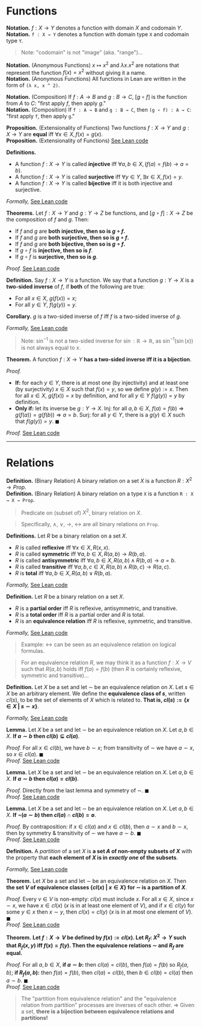 # Functions

**Notation.** $f: X\rightarrow Y$ denotes a function with domain $X$ and codomain $Y$.  
**Notation.** `f : X → Y` denotes a function with domain type `X` and codomain type `Y`.

> Note: "codomain" is not "image" (aka. "range")...

**Notation.** (Anonymous Functions) $x \mapsto x^2$ and $\lambda x. x^2$ are notations that represent the function $f(x)=x^2$ without giving it a name.  
**Notation.** (Anonymous Functions) All functions in Lean are written in the form of `(λ x, x ^ 2)`.

**Notation.** (Composition) If $f: A\rightarrow B$ and $g: B\rightarrow C$, $[g\circ f]$ is the function from $A$ to $C$: "first apply $f$, then apply $g$."  
**Notation.** (Composition) If `f : A → B` and `g : B → C`, then `(g ∘ f) : A → C`: "first apply `f`, then apply `g`."

**Proposition.** (Extensionality of Functions) Two functions $f:X\rightarrow Y$ and $g:X\rightarrow Y$ are **equal** iff $\forall x\in X, f(x) = g(x)$.  
**Proposition.** (Extensionality of Functions) [See Lean code]()

**Definitions.**

- A function $f: X \rightarrow Y$ is called **injective** iff $\forall a,b\in X, (f(a)=f(b)\rightarrow a=b)$.
- A function $f: X\rightarrow Y$ is called **surjective** iff $\forall y\in Y,\exists x\in X, f(x)=y$.
- A function $f: X\rightarrow Y$ is called **bijective** iff it is both injective and surjective.

*Formally,* [See Lean code]()

**Theorems.** Let $f: X\rightarrow Y$ and $g: Y \rightarrow Z$ be functions, and $[g\circ f]: X \rightarrow Z$ be the composition of $f$ and $g$. Then: 

- If $f$ and $g$ are **both injective, then so is $g\circ f$.**
- If $f$ and $g$ are **both surjective, then so is $g\circ f$.**
- If $f$ and $g$ are **both bijective, then so is $g\circ f$.**
- If $g\circ f$ is **injective, then so is $f$**.
- If $g\circ f$ is **surjective, then so is $g$**.

*Proof.* [See Lean code]()

**Definition.** Say $f: X\rightarrow Y$ is a function. We say that a function $g: Y\rightarrow X$ is a **two-sided inverse** of $f$, if **both** of the following are true:

- For all $x\in X$, $g(f(x))=x$;
- For all $y\in Y$, $f(g(y))=y$.

**Corollary.** $g$ is a two-sided inverse of $f$ iff $f$ is a two-sided inverse of $g$.

*Formally,* [See Lean code]()

> Note: $\sin^{-1}$ is not a two-sided inverse for $\sin: \mathbb{R}\rightarrow\mathbb{R}$, as $\sin^{-1}(\sin(x))$ is not always equal to $x$.

**Theorem.** A function $f: X\rightarrow Y$ **has a two-sided inverse iff it is a bijection**.

*Proof.*

- **If:** for each $y \in Y$, there is at most one (by injectivity) and at least one (by surjectivity) $x \in X$ such that $f(x) = y$, so we define $g(y) := x$. Then for all $x \in X$, $g(f(x)) = x$ by definition, and for all $y \in Y$ $f(g(y)) = y$ by definition.  
- **Only if:** let its inverse be $g:Y\rightarrow X$. Inj: for all $a, b \in X$, $f(a) = f(b) \Longrightarrow g(f(a)) = g(f(b)) \Longrightarrow a = b$. Surj: for all $y\in Y$, there is a $g(y)\in X$ such that $f(g(y))=y$. $\blacksquare$

*Proof.* [See Lean code]()


-----

# Relations

**Definition.** (Binary Relation) A binary relation on a set $X$ is a function $R: X^2\rightarrow Prop$.  
**Definition.** (Binary Relation) A binary relation on a type `X` is a function `R : X → X → Prop`.

> Predicate on (subset of) $X^2$, binary relation on $X$.

> Specifically, $\land$, $\lor$, $\rightarrow$, $\leftrightarrow$ are all binary relations on `Prop`.

**Definitions.** Let $R$ be a binary relation on a set $X$.

- $R$ is called **reflexive** iff $\forall x \in X, R(x, x)$.
- $R$ is called **symmetric** iff $\forall a,b \in X, R(a, b)\rightarrow R(b,a)$.
- $R$ is called **antisymmetric** iff $\forall a,b \in X, R(a, b)\land R(b,a)\rightarrow a=b$.
- $R$ is called **transitive** iff $\forall a,b,c \in X, R(a,b)\land R(b,c)\rightarrow R(a,c)$.
- $R$ is **total** iff $\forall a,b\in X, R(a,b) \lor R(b,a)$.

*Formally,* [See Lean code]()

**Definition.** Let $R$ be a binary relation on a set $X$.

- $R$ is a **partial order** iff $R$ is reflexive, antisymmetric, and transitive.
- $R$ is a **total order** iff $R$ is a partial order and $R$ is total.
- $R$ is an **equivalence relation** iff $R$ is reflexive, symmetric, and transitive.

*Formally,* [See Lean code]()

> Example: $\leftrightarrow$ can be seen as an equivalence relation on logical formulas.

> For an equivalence relation $R$, we may think it as a function $f: X\rightarrow V$ such that $R(a, b)$ holds iff $f(a) = f(b)$ (then $R$ is certainly reflexive, symmetric and transitive)...

**Definition.** Let $X$ be a set and let $\sim$ be an equivalence relation on $X$. Let $s\in X$ be an arbitrary element. We define the **equivalence class of $s$**, written $cl(s)$, to be the set of elements of $X$ which is related to. **That is, $cl(s) := \{x \in X\ |\ s\sim x\}$**.

*Formally,* [See Lean code]()

**Lemma.** Let $X$ be a set and let $\sim$ be an equivalence relation on $X$. Let $a, b\in X$. **If $a\sim b$ then $cl(b)\subseteq cl(a)$**.

*Proof.* For all $x\in cl(b)$, we have $b\sim x$; from transitivity of $\sim$ we have $a\sim x$, so $x\in cl(a)$. $\blacksquare$  
*Proof.* [See Lean code]()

**Lemma.** Let $X$ be a set and let $\sim$ be an equivalence relation on $X$. Let $a, b\in X$. **If $a\sim b$ then $cl(a) = cl(b)$**.

*Proof.* Directly from the last lemma and symmetry of $\sim$. $\blacksquare$  
*Proof.* [See Lean code]()

**Lemma.** Let $X$ be a set and let $\sim$ be an equivalence relation on $X$. Let $a, b\in X$. **If $\lnot (a\sim b)$ then $cl(a)\cap cl(b) = \emptyset$**.

*Proof.* By contraposition: if $x\in cl(a)$ and $x\in cl(b)$, then $a\sim x$ and $b\sim x$, then by symmetry & transitivity of $\sim$ we have $a\sim b$. $\blacksquare$  
*Proof.* [See Lean code]()

**Definition.** A *partition* of a set $X$ is **a set $A$ of non-empty subsets of $X$** with the property that **each element of $X$ is in *exactly one* of the subsets**.

*Formally,* [See Lean code]()

**Theorem.** Let $X$ be a set and let $\sim$ be an equivalence relation on $X$. Then **the set $V$ of equivalence classes $\{cl(x)\ |\ x\in X\}$ for $\sim$ is a partition of $X$**.

*Proof.* Every $v\in V$ is non-empty: $cl(x)$ must include $x$. For all $x\in X$, since $x\sim x$, we have $x\in cl(x)$ ($x$ is in at least one element of $V$), and if $x \in cl(y)$ for some $y\in x$ then $x\sim y$, then $cl(x) = cl(y)$ ($x$ is in at most one element of $V$). $\blacksquare$  
*Proof.* [See Lean code]()


**Theorem.** **Let $f: X\rightarrow V$ be defined by $f(x) := cl(x)$. Let $R_f$: $X^2\rightarrow Y$ such that $R_f(x, y)$ iff $f(x)=f(y)$. Then the equivalence relations $\sim$ and $R_f$ are equal.**

*Proof.* For all $a, b\in X$, **if $a \sim b$:** then $cl(a) = cl(b)$, then $f(a) = f(b)$ so $R_f(a, b)$; **if $R_f(a, b)$:** then $f(a) = f(b)$, then $cl(a) = cl(b)$, then $b\in cl(b) = cl(a)$ then $a\sim b$. $\blacksquare$  
*Proof.* [See Lean code]()

> The "partition from equivalence relation" and the "equivalence relation from partition" processes are inverses of each other. ⇒ Given a set, **there is a bijection between equivalence relations and partitions!**
